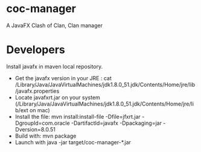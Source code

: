 # coc-manager
A JavaFX Clash of Clan, Clan manager

# Developers 

Install javafx in maven local repository.
- Get the javafx version in your JRE : 
  	cat /Library/Java/JavaVirtualMachines/jdk1.8.0_51.jdk/Contents/Home/jre/lib/javafx.properties
- Locate javafxrt.jar on your system (/Library/Java/JavaVirtualMachines/jdk1.8.0_51.jdk/Contents/Home/jre/lib/ext on mac)
- Install the file:
	mvn install:install-file -Dfile=jfxrt.jar -DgroupId=com.oracle -DartifactId=javafx -Dpackaging=jar -Dversion=8.0.51
- Build with:
	mvn package
- Launch with
	java -jar target/coc-manager-*.jar



